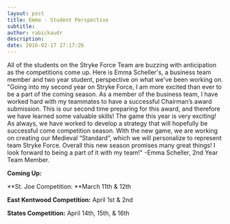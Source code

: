```yaml
---
layout: post
title: Emma - Student Perspective
subtitle:
author: rabickaudr
description:
date: 2016-02-17 17:17:26
---
```


All of the students on the Stryke Force Team are buzzing with anticipation as the competitions come up. Here is Emma Scheller's, a business team member and two year student, perspective on what we've been working on. "Going into my second year on Stryke Force, I am more excited than ever to be a part of the coming season. As a member of the business team, I have worked hard with my teammates to have a successful Chairman’s award submission. This is our second time preparing for this award, and therefore we have learned some valuable skills! The game this year is very exciting! As always, we have worked to develop a strategy that will hopefully be successful come competition season. With the new game, we are working on creating our Medieval “Standard”, which we will personalize to represent team Stryke Force. Overall this new season promises many great things! I look forward to being a part of it with my team!" -Emma Scheller, 2nd Year Team Member.  

**Coming Up:**

**St. Joe Competition: **March 11th & 12th

**East Kentwood Competition:** April 1st & 2nd

**States Competition:** April 14th, 15th, & 16th

